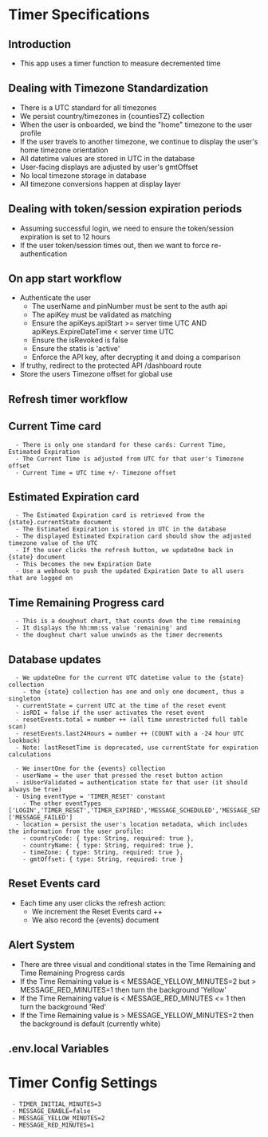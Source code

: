 # Timer Specifications

## Introduction
   - This app uses a timer function to measure decremented time

## Dealing with Timezone Standardization
   - There is a UTC standard for all timezones
   - We persist country/timezones in {countiesTZ} collection
   - When the user is onboarded, we bind the "home" timezone to the user profile
   - If the user travels to another timezone, we continue to display the user's home timezone orientation
   - All datetime values are stored in UTC in the database
   - User-facing displays are adjusted by user's gmtOffset
   - No local timezone storage in database
   - All timezone conversions happen at display layer

## Dealing with token/session expiration periods
   - Assuming successful login, we need to ensure the token/session expiration is set to 12 hours
   - If the user token/session times out, then we want to force re-authentication

## On app start workflow
   - Authenticate the user
     - The userName and pinNumber must be sent to the auth api 
     - The apiKey must be validated as matching
     - Ensure the apiKeys.apiStart >= server time UTC AND apiKeys.ExpireDateTime < server time UTC
     - Ensure the isRevoked is false 
     - Ensure the statis is 'active'
     - Enforce the API key, after decrypting it and doing a comparison
   - If truthy, redirect to the protected API /dashboard route
   - Store the users Timezone offset for global use

## Refresh timer workflow
   ## Current Time card
      - There is only one standard for these cards: Current Time, Estimated Expiration
      - The Current Time is adjusted from UTC for that user's Timezone offset
      - Current Time = UTC time +/- Timezone offset
   ## Estimated Expiration card
      - The Estimated Expiration card is retrieved from the {state}.currentState document
      - The Estimated Expiration is stored in UTC in the database
      - The displayed Estimated Expiration card should show the adjusted timezone value of the UTC
      - If the user clicks the refresh button, we updateOne back in {state} document
      - This becomes the new Expiration Date
      - Use a webhook to push the updated Expiration Date to all users that are logged on
   ## Time Remaining Progress card
      - This is a doughnut chart, that counts down the time remaining
      - It displays the hh:mm:ss value 'remaining' and 
      - the doughnut chart value unwinds as the timer decrements
   ## Database updates
      - We updateOne for the current UTC datetime value to the {state} collection
        - the {state} collection has one and only one document, thus a singleton
      - currentState = current UTC at the time of the reset event
      - isRDI = false if the user activates the reset event
      - resetEvents.total = number ++ (all time unrestricted full table scan)
      - resetEvents.last24Hours = number ++ (COUNT with a -24 hour UTC lookback)
      - Note: lastResetTime is deprecated, use currentState for expiration calculations

      - We insertOne for the {events} collection
      - userName = the user that pressed the reset button action
      - isUserValidated = authentication state for that user (it should always be true)
      - Using eventType = 'TIMER_RESET' constant
        - The other eventTypes ['LOGIN','TIMER_RESET','TIMER_EXPIRED','MESSAGE_SCHEDULED','MESSAGE_SENDING','MESSAGE_SENT', ['MESSAGE_FAILED']
      - location = persist the user's location metadata, which includes the information from the user profile:
        - countryCode: { type: String, required: true },
        - countryName: { type: String, required: true },
        - timeZone: { type: String, required: true },
        - gmtOffset: { type: String, required: true }
  
## Reset Events card
   - Each time any user clicks the refresh action:
     - We increment the Reset Events card ++
     - We also record the {events} document

## Alert System
   - There are three visual and conditional states in the Time Remaining and Time Remaining Progress cards
   - If the Time Remaining value is < MESSAGE_YELLOW_MINUTES=2 but > MESSAGE_RED_MINUTES=1 then turn the background 'Yellow'
   - If the Time Remaining value is < MESSAGE_RED_MINUTES <= 1 then turn the background 'Red'
   - If the Time Remaining value is > MESSAGE_YELLOW_MINUTES=2 then the background is default (currently white)

## .env.local Variables
   # Timer Config Settings
     - TIMER_INITIAL_MINUTES=3
     - MESSAGE_ENABLE=false 
     - MESSAGE_YELLOW_MINUTES=2
     - MESSAGE_RED_MINUTES=1

